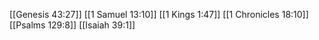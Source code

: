 [[Genesis 43:27]]
[[1 Samuel 13:10]]
[[1 Kings 1:47]]
[[1 Chronicles 18:10]]
[[Psalms 129:8]]
[[Isaiah 39:1]]
